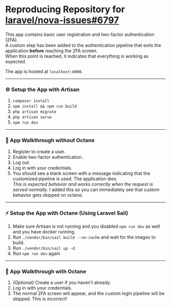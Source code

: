 # Reproducing Repository for [laravel/nova-issues#6797](https://github.com/laravel/nova-issues/issues/6797)

This app contains basic user registration and two-factor authentication (2FA).  
A custom step has been added to the authentication pipeline that exits the application **before** reaching the 2FA screen.  
When this point is reached, it indicates that everything is working as expected.

The app is hosted at `localhost:8000`.

---

### ⚙️ Setup the App with Artisan

1. `composer install`  
2. `npm install && npm run build`  
3. `php artisan migrate`  
4. `php artisan serve`  
5. `npm run dev`

---


### 🧪 App Walkthrough without Octane

1. Register to create a user.  
2. Enable two-factor authentication.  
3. Log out.  
4. Log in with your credentials.  
5. You should see a blank screen with a message indicating that the customized pipeline is used. The application dies.  
   *This is expected behavior and works correctly when the request is served normally.* I added this so you can immediately see that custom behavior gets skipped on octane. 
---

### ⚡ Setup the App with Octane (Using Laravel Sail)

1. Make sure Artisan is not running and you disabled `npm run dev` as well and you have docker running.  
2. Run `./vendor/bin/sail build --no-cache` and wait for the images to build.  
3. Run `./vendor/bin/sail up -d`.
4. Run `npm run dev` again  


---

### 🧪 App Walkthrough with Octane

1. *(Optional)* Create a user if you haven’t already.  
2. Log in with your credentials.  
3. The normal 2FA screen will appear, and the custom login pipeline will be skipped. This is *incorrect*!
